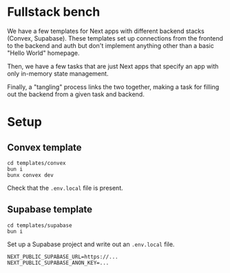 # Fullstack bench

We have a few templates for Next apps with different backend stacks (Convex, Supabase).
These templates set up connections from the frontend to the backend and auth but don't
implement anything other than a basic "Hello World" homepage.

Then, we have a few tasks that are just Next apps that specify an app with only in-memory
state management.

Finally, a "tangling" process links the two together, making a task for filling out the
backend from a given task and backend.

# Setup

## Convex template

```
cd templates/convex
bun i
bunx convex dev
```

Check that the `.env.local` file is present.

## Supabase template

```
cd templates/supabase
bun i
```

Set up a Supabase project and write out an `.env.local` file.

```
NEXT_PUBLIC_SUPABASE_URL=https://...
NEXT_PUBLIC_SUPABASE_ANON_KEY=...
```
